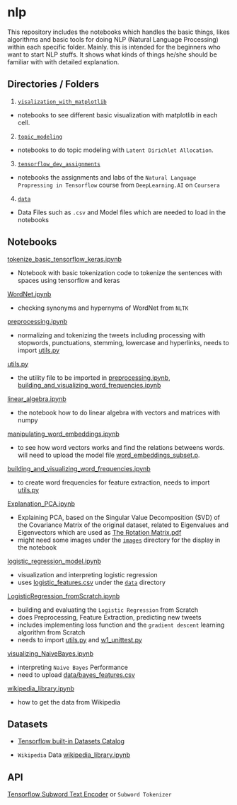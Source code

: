 # nlp

This repository includes the notebooks which handles the basic things, likes algorithms and basic tools for doing NLP (Natural Language Processing) within each specific folder.
Mainly. this is intended for the beginners who want to start NLP stuffs. It shows what kinds of things he/she should be familiar with with detailed explanation.

## Directories / Folders 

1. [`visalization_with_matplotlib`](visalization_with_matplotlib)
  - notebooks to see different basic visualization with matplotlib in each cell.

2. [`topic_modeling`](topic_modeling)
  - notebooks to do topic modeling with `Latent Dirichlet Allocation`.
  
3. [`tensorflow_dev_assignments`](tensorflow_dev_assignments)
  - notebooks the assignments and labs of the `Natural Language Propressing in Tensorflow` course from `DeepLearning.AI` on `Coursera`
  
4. [`data`](data)
  - Data Files such as `.csv` and Model files which are needed to load in the notebooks
  
## Notebooks

[tokenize_basic_tensorflow_keras.ipynb](tokenize_basic_tensorflow_keras.ipynb) 
- Notebook with basic tokenization code to tokenize the sentences with spaces using tensorflow and keras

[WordNet.ipynb](WordNet.ipynb) 
- checking synonyms and hypernyms of WordNet from `NLTK`

[preprocessing.ipynb](preprocessing.ipynb) 
- normalizing and tokenizing the tweets including processing with stopwords, punctuations, stemming, lowercase and hyperlinks, needs to import [utils.py](utils.py)

[utils.py](utils.py) 
- the utility file to be imported in [preprocessing.ipynb](preprocessing.ipynb), [building_and_visualizing_word_frequencies.ipynb](building_and_visualizing_word_frequencies.ipynb) 

[linear_algebra.ipynb](linear_algebra.ipynb) 
- the notebook how to do linear algebra with vectors and matrices with numpy

[manipulating_word_embeddings.ipynb](manipulating_word_embeddings.ipynb) 
- to see how word vectors works and find the relations betweens words.
  will need to upload the model file [word_embeddings_subset.p](data/word_embeddings_subset.p).

[building_and_visualizing_word_frequencies.ipynb](building_and_visualizing_word_frequencies.ipynb) 
- to create word frequencies for feature extraction, needs to import [utils.py](utils.py)

[Explanation_PCA.ipynb](Explanation_PCA.ipynb) 
- Explaining PCA, based on the Singular Value Decomposition (SVD) of the Covariance Matrix of the original dataset, related to Eigenvalues and Eigenvectors which are used as [The Rotation Matrix.pdf](https://github.com/yiyichanmyae/nlp/blob/master/The%20Rotation%20Matrix.pdf) 
- might need some images under the [`images`](images) directory for the display in the notebook

[logistic_regression_model.ipynb](logistic_regression_model.ipynb)
- visualization and interpreting logistic regression 
- uses [logistic_features.csv](data/logistic_features.csv) under the [`data`](data) directory

[LogisticRegression_fromScratch.ipynb](LogisticRegression_fromScratch.ipynb)
- building and evaluating the `Logistic Regression` from Scratch
- does Preprocessing, Feature Extraction, predicting new tweets
- includes implementing loss function and the `gradient descent` learning algorithm from Scratch
- needs to import [utils.py](utils.py) and [w1_unittest.py](w1_unittest.py)

[visualizing_NaiveBayes.ipynb](visualizing_NaiveBayes.ipynb)
- interpreting `Naive Bayes` Performance
- need to upload [data/bayes_features.csv](data/bayes_features.csv) 

[wikipedia_library.ipynb](wikipedia_library.ipynb)
- how to get the data from Wikipedia

## Datasets

- [Tensorflow built-in Datasets Catalog](https://github.com/tensorflow/datasets/tree/master/docs/catalog)

- `Wikipedia` Data
[wikipedia_library.ipynb](wikipedia_library.ipynb)

## API

[Tensorflow Subword Text Encoder](https://www.tensorflow.org/datasets/api_docs/python/tfds/deprecated/text/SubwordTextEncoder) or `Subword Tokenizer`
